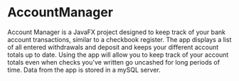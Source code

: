 # AccountManager
Account Manager is a JavaFX project designed to keep track of your bank account transactions, similar to a checkbook register. The app displays a list of all entered withdrawals and deposit and keeps your different account totals up to date. Using the app will allow you to keep track of your account totals even when checks you've written go uncashed for long periods of time. Data from the app is stored in a mySQL server.
